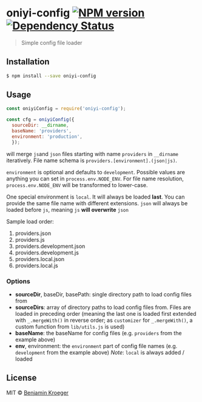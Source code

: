 # oniyi-config [![NPM version][npm-image]][npm-url] [![Dependency Status][daviddm-image]][daviddm-url]
> Simple config file loader

## Installation

```sh
$ npm install --save oniyi-config
```

## Usage

```js
const oniyiConfig = require('oniyi-config');

const cfg = oniyiConfig({
  sourceDir: __dirname,
  baseName: 'providers',
  environment: 'production',
  });
```

will merge `js`and `json` files starting with name  `providers` in `__dirname`
iteratively. File name schema is `providers.[environment].(json|js)`.

`environment` is optional and defaults to `development`. Possible values are anything you can set in `process.env.NODE_ENV`. For file name resolution, `process.env.NODE_ENV` will be transformed to lower-case.

One special environment is `local`. It will always be loaded **last**. You can provide the same file name with different extensions. `json` will always be loaded before `js`, meaning `js` **will overwrite** `json`

Sample load order:
1. providers.json
2. providers.js
3. providers.development.json
4. providers.development.js
5. providers.local.json
6. providers.local.js

### Options

* **sourceDir**, baseDir, basePath: single directory path to load config files from
* **sourceDirs**: array of directory paths to load config files from. Files are loaded in preceding order (meaning the last one is loaded first extended with `_.mergeWith()` in reverse order; as `customizer` for `_.mergeWith()`, a custom function from `lib/utils.js` is used)
* **baseName**: the baseName for config files (e.g. `providers` from the example above)
* **env**, environment: the `environment` part of config file names (e.g. `development` from the example above) *Note*: `local` is always added / loaded

## License

MIT © [Benjamin Kroeger]()

[npm-image]: https://badge.fury.io/js/oniyi-config.svg
[npm-url]: https://npmjs.org/package/oniyi-config
[travis-image]: https://travis-ci.org/benkroeger/oniyi-config.svg?branch=master
[travis-url]: https://travis-ci.org/benkroeger/oniyi-config
[daviddm-image]: https://david-dm.org/benkroeger/oniyi-config.svg?theme=shields.io
[daviddm-url]: https://david-dm.org/benkroeger/oniyi-config
[coveralls-image]: https://coveralls.io/repos/benkroeger/oniyi-config/badge.svg
[coveralls-url]: https://coveralls.io/r/benkroeger/oniyi-config
